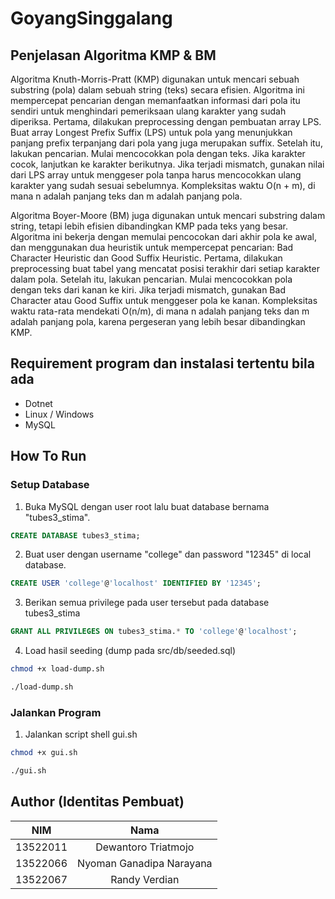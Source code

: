# GoyangSinggalang

## Penjelasan Algoritma KMP & BM

Algoritma Knuth-Morris-Pratt (KMP) digunakan untuk mencari sebuah substring (pola) dalam sebuah string (teks) secara efisien. Algoritma ini mempercepat pencarian dengan memanfaatkan informasi dari pola itu sendiri untuk menghindari pemeriksaan ulang karakter yang sudah diperiksa. Pertama, dilakukan preprocessing dengan pembuatan array LPS. Buat array Longest Prefix Suffix (LPS) untuk pola yang menunjukkan panjang prefix terpanjang dari pola yang juga merupakan suffix. Setelah itu, lakukan pencarian. Mulai mencocokkan pola dengan teks. Jika karakter cocok, lanjutkan ke karakter berikutnya. Jika terjadi mismatch, gunakan nilai dari LPS array untuk menggeser pola tanpa harus mencocokkan ulang karakter yang sudah sesuai sebelumnya. Kompleksitas waktu O(n + m), di mana n adalah panjang teks dan m adalah panjang pola.

Algoritma Boyer-Moore (BM) juga digunakan untuk mencari substring dalam string, tetapi lebih efisien dibandingkan KMP pada teks yang besar. Algoritma ini bekerja dengan memulai pencocokan dari akhir pola ke awal, dan menggunakan dua heuristik untuk mempercepat pencarian: Bad Character Heuristic dan Good Suffix Heuristic. Pertama, dilakukan preprocessing buat tabel yang mencatat posisi terakhir dari setiap karakter dalam pola. Setelah itu, lakukan pencarian. Mulai mencocokkan pola dengan teks dari kanan ke kiri. Jika terjadi mismatch, gunakan Bad Character atau Good Suffix untuk menggeser pola ke kanan. Kompleksitas waktu rata-rata mendekati O(n/m), di mana n adalah panjang teks dan m adalah panjang pola, karena pergeseran yang lebih besar dibandingkan KMP.

## Requirement program dan instalasi tertentu bila ada

- Dotnet
- Linux / Windows
- MySQL

## How To Run

### Setup Database

1. Buka MySQL dengan user root lalu buat database bernama "tubes3_stima".

```sql
CREATE DATABASE tubes3_stima;
```

2. Buat user dengan username "college" dan password "12345" di local database.

```sql
CREATE USER 'college'@'localhost' IDENTIFIED BY '12345';
```

3. Berikan semua privilege pada user tersebut pada database tubes3_stima

```sql
GRANT ALL PRIVILEGES ON tubes3_stima.* TO 'college'@'localhost';
```

4. Load hasil seeding (dump pada src/db/seeded.sql)

```bash
chmod +x load-dump.sh
```

```bash
./load-dump.sh
```

### Jalankan Program

1. Jalankan script shell gui.sh

```bash
chmod +x gui.sh
```

```bash
./gui.sh
```

## Author (Identitas Pembuat)

|   NIM    |           Nama           |
| :------: | :----------------------: |
| 13522011 |   Dewantoro Triatmojo    |
| 13522066 | Nyoman Ganadipa Narayana |
| 13522067 |      Randy Verdian       |
